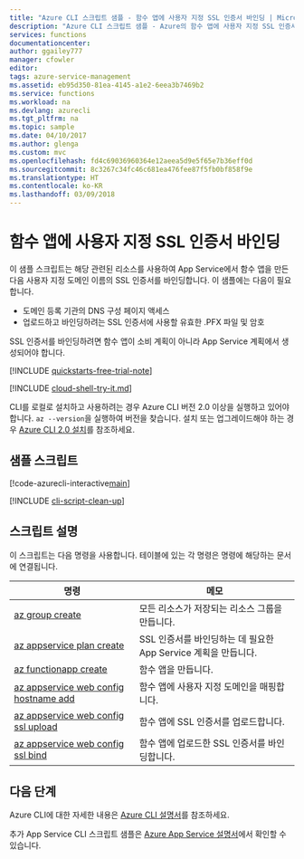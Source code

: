 ```yaml
---
title: "Azure CLI 스크립트 샘플 - 함수 앱에 사용자 지정 SSL 인증서 바인딩 | Microsoft Docs"
description: "Azure CLI 스크립트 샘플 - Azure의 함수 앱에 사용자 지정 SSL 인증서 바인딩"
services: functions
documentationcenter: 
author: ggailey777
manager: cfowler
editor: 
tags: azure-service-management
ms.assetid: eb95d350-81ea-4145-a1e2-6eea3b7469b2
ms.service: functions
ms.workload: na
ms.devlang: azurecli
ms.tgt_pltfrm: na
ms.topic: sample
ms.date: 04/10/2017
ms.author: glenga
ms.custom: mvc
ms.openlocfilehash: fd4c69036960364e12aeea5d9e5f65e7b36eff0d
ms.sourcegitcommit: 8c3267c34fc46c681ea476fee87f5fb0bf858f9e
ms.translationtype: HT
ms.contentlocale: ko-KR
ms.lasthandoff: 03/09/2018
---
```

# <a name="bind-a-custom-ssl-certificate-to-a-function-app"></a>함수 앱에 사용자 지정 SSL 인증서 바인딩

이 샘플 스크립트는 해당 관련된 리소스를 사용하여 App Service에서 함수 앱을 만든 다음 사용자 지정 도메인 이름의 SSL 인증서를 바인딩합니다. 이 샘플에는 다음이 필요합니다.

* 도메인 등록 기관의 DNS 구성 페이지 액세스
* 업로드하고 바인딩하려는 SSL 인증서에 사용할 유효한 .PFX 파일 및 암호

SSL 인증서를 바인딩하려면 함수 앱이 소비 계획이 아니라 App Service 계획에서 생성되어야 합니다.

[!INCLUDE [quickstarts-free-trial-note](../../../includes/quickstarts-free-trial-note.md)]

[!INCLUDE [cloud-shell-try-it.md](../../../includes/cloud-shell-try-it.md)]

CLI를 로컬로 설치하고 사용하려는 경우 Azure CLI 버전 2.0 이상을 실행하고 있어야 합니다. `az --version`을 실행하여 버전을 찾습니다. 설치 또는 업그레이드해야 하는 경우 [Azure CLI 2.0 설치]( /cli/azure/install-azure-cli)를 참조하세요. 

## <a name="sample-script"></a>샘플 스크립트

[!code-azurecli-interactive[main](../../../cli_scripts/azure-functions/configure-ssl-certificate/configure-ssl-certificate.sh?highlight=3-5 "Bind a custom SSL certificate to a web app")]

[!INCLUDE [cli-script-clean-up](../../../includes/cli-script-clean-up.md)]

## <a name="script-explanation"></a>스크립트 설명

이 스크립트는 다음 명령을 사용합니다. 테이블에 있는 각 명령은 명령에 해당하는 문서에 연결됩니다.

| 명령 | 메모 |
|---|---|
| [az group create](https://docs.microsoft.com/cli/azure/group#az_group_create) | 모든 리소스가 저장되는 리소스 그룹을 만듭니다. |
| [az appservice plan create](https://docs.microsoft.com/cli/azure/appservice/plan#az_appservice_plan_create) | SSL 인증서를 바인딩하는 데 필요한 App Service 계획을 만듭니다. |
| [az functionapp create]() | 함수 앱을 만듭니다. |
| [az appservice web config hostname add](https://docs.microsoft.com/cli/azure/appservice/web/config/hostname#az_appservice_web_config_hostname_add) | 함수 앱에 사용자 지정 도메인을 매핑합니다. |
| [az appservice web config ssl upload](https://docs.microsoft.com/cli/azure/appservice/web/config/ssl#az_appservice_web_config_ssl_upload) | 함수 앱에 SSL 인증서를 업로드합니다. |
| [az appservice web config ssl bind](https://docs.microsoft.com/cli/azure/appservice/web/config/ssl#az_appservice_web_config_ssl_bind) | 함수 앱에 업로드한 SSL 인증서를 바인딩합니다. |

## <a name="next-steps"></a>다음 단계

Azure CLI에 대한 자세한 내용은 [Azure CLI 설명서](https://docs.microsoft.com/cli/azure)를 참조하세요.

추가 App Service CLI 스크립트 샘플은 [Azure App Service 설명서]()에서 확인할 수 있습니다.
